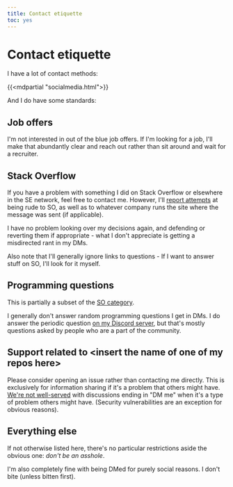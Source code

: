```yaml
---
title: Contact etiquette
toc: yes
---
```


# Contact etiquette

I have a lot of contact methods:

{{<mdpartial "socialmedia.html">}}

And I do have some standards:

## Job offers

I'm not interested in out of the blue job offers. If I'm looking for a job, I'll make that abundantly clear and reach out rather than sit around and wait for a recruiter.

## Stack Overflow

If you have a problem with something I did on Stack Overflow or elsewhere in the SE network, feel free to contact me. However, I'll [report attempts](https://meta.stackoverflow.com/a/380083/6296561) at being rude to SO, as well as to whatever company runs the site where the message was sent (if applicable).

I have no problem looking over my decisions again, and defending or reverting them if appropriate - what I don't appreciate is getting a misdirected rant in my DMs.

Also note that I'll generally ignore links to questions - If I want to answer stuff on SO, I'll look for it myself.

## Programming questions

This is partially a subset of the [SO category](#stack-overflow).

I generally don't answer random programming questions I get in DMs. I do answer the periodic question [on my Discord server](#somediscord), but that's mostly questions asked by people who are a part of the community.

## Support related to &lt;insert the name of one of my repos here&gt;

Please consider opening an issue rather than contacting me directly. This is exclusively for information sharing if it's a problem that others might have. [We're not well-served](https://xkcd.com/979/) with discussions ending in "DM me" when it's a type of problem others might have. (Security vulnerabilities are an exception for obvious reasons).

## Everything else

If not otherwise listed here, there's no particular restrictions aside the obvious one: _don't be an asshole_.

I'm also completely fine with being DMed for purely social reasons. I don't bite (unless bitten first).

